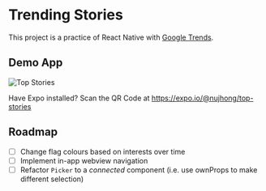 # Trending Stories

This project is a practice of React Native with [Google Trends](https://trends.google.com).


## Demo App
![Top Stories](screenshots/iOS.gif)

Have Expo installed? Scan the QR Code at https://expo.io/@nujhong/top-stories

## Roadmap

- [ ] Change flag colours based on interests over time
- [ ] Implement in-app webview navigation
- [ ] Refactor `Picker` to a *connected* component  (i.e. use ownProps to make different selection)
